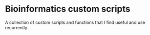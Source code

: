 # Bioinformatics custom scripts
 A collection of custom scripts and functions that I find useful and use recurrently 
